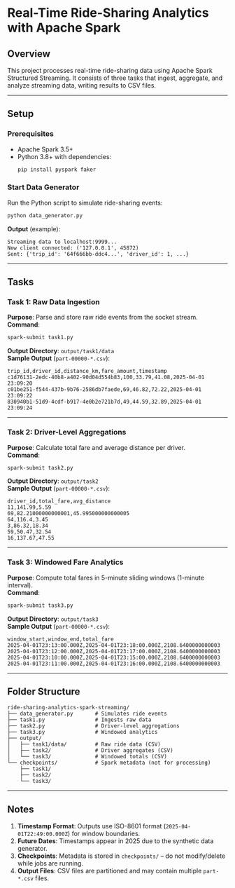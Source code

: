 # Real-Time Ride-Sharing Analytics with Apache Spark

## Overview
This project processes real-time ride-sharing data using Apache Spark Structured Streaming. It consists of three tasks that ingest, aggregate, and analyze streaming data, writing results to CSV files.

---

## Setup

### Prerequisites
- Apache Spark 3.5+
- Python 3.8+ with dependencies:
  ```bash
  pip install pyspark faker
  ```

### Start Data Generator
Run the Python script to simulate ride-sharing events:
```bash
python data_generator.py
```
**Output** (example):
```
Streaming data to localhost:9999...
New client connected: ('127.0.0.1', 45872)
Sent: {'trip_id': '64f666bb-ddc4...', 'driver_id': 1, ...}
```

---

## Tasks

### Task 1: Raw Data Ingestion
**Purpose**: Parse and store raw ride events from the socket stream.  
**Command**:
```bash
spark-submit task1.py
```
**Output Directory**: `output/task1/data`  
**Sample Output** (`part-00000-*.csv`):
```
trip_id,driver_id,distance_km,fare_amount,timestamp
c1d76131-2edc-40b8-a402-90d04d554b83,100,33.79,41.08,2025-04-01 23:09:20
c01be251-f544-437b-9b76-2586db7faede,69,46.82,72.22,2025-04-01 23:09:22
830940b1-51d9-4cdf-b917-4e0b2e721b7d,49,44.59,32.89,2025-04-01 23:09:24
```

---

### Task 2: Driver-Level Aggregations
**Purpose**: Calculate total fare and average distance per driver.  
**Command**:
```bash
spark-submit task2.py
```
**Output Directory**: `output/task2`  
**Sample Output** (`part-00000-*.csv`):
```
driver_id,total_fare,avg_distance
11,141.99,5.59
69,82.21000000000001,45.995000000000005
64,116.4,3.45
3,86.32,18.34
59,50.47,32.54
16,137.67,47.55
```

---

### Task 3: Windowed Fare Analytics
**Purpose**: Compute total fares in 5-minute sliding windows (1-minute interval).  
**Command**:
```bash
spark-submit task3.py
```
**Output Directory**: `output/task3`  
**Sample Output** (`part-00000-*.csv`):
```
window_start,window_end,total_fare
2025-04-01T23:13:00.000Z,2025-04-01T23:18:00.000Z,2108.6400000000003
2025-04-01T23:12:00.000Z,2025-04-01T23:17:00.000Z,2108.6400000000003
2025-04-01T23:10:00.000Z,2025-04-01T23:15:00.000Z,2108.6400000000003
2025-04-01T23:11:00.000Z,2025-04-01T23:16:00.000Z,2108.6400000000003

```

---

## Folder Structure
```
ride-sharing-analytics-spark-streaming/
├── data_generator.py       # Simulates ride events
├── task1.py                # Ingests raw data
├── task2.py                # Driver-level aggregations
├── task3.py                # Windowed analytics
├── output/
│   ├── task1/data/         # Raw ride data (CSV)
│   ├── task2/              # Driver aggregates (CSV)
│   └── task3/              # Windowed totals (CSV)
└── checkpoints/            # Spark metadata (not for processing)
    ├── task1/
    ├── task2/
    └── task3/
```

---

## Notes
1. **Timestamp Format**: Outputs use ISO-8601 format (`2025-04-01T22:49:00.000Z`) for window boundaries.  
2. **Future Dates**: Timestamps appear in 2025 due to the synthetic data generator.  
3. **Checkpoints**: Metadata is stored in `checkpoints/` – do not modify/delete while jobs are running.  
4. **Output Files**: CSV files are partitioned and may contain multiple `part-*.csv` files.  
